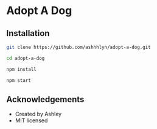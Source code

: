 # Adopt A Dog

## Installation
   ```sh
   git clone https://github.com/ashhhlyn/adopt-a-dog.git
   ```
   ```sh
   cd adopt-a-dog
   ```
   ```sh
   npm install
   ```
   ```sh
   npm start
   ```

   ## Acknowledgements
  - Created by Ashley
  - MIT licensed
